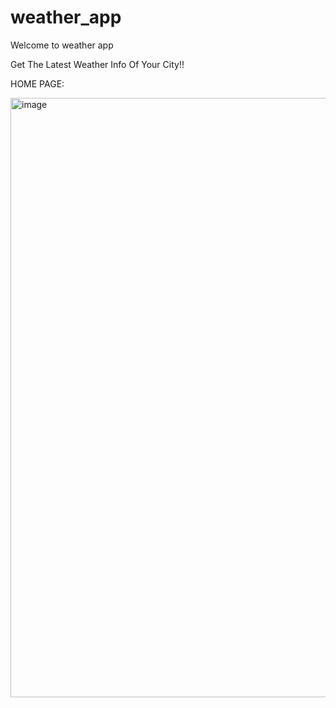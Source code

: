 # weather_app
Welcome to weather app

Get The Latest Weather Info Of Your City!!

HOME PAGE:

<img width="959" alt="image" src="https://user-images.githubusercontent.com/89626926/197212088-183ad12d-20cb-4eac-a06d-3b74be911ff6.png">
